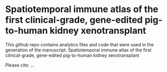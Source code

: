 # Spatiotemporal immune atlas of the first clinical-grade, gene-edited pig-to-human kidney xenotransplant

This github repo contains analytics files and code that were used in the generation of the manuscript: Spatiotemporal immune atlas of the first clinical-grade, gene-edited pig-to-human kidney xenotransplant

Please cite: ...
